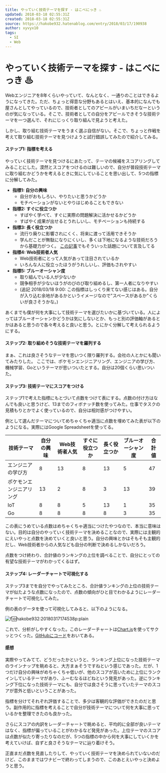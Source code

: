 ```yaml
---
title: やっていく技術テーマを探す - はこべにっき ♨
updated: 2018-03-18 02:55:31Z
created: 2018-03-18 02:55:31Z
source: https://hakobe932.hatenablog.com/entry/2018/03/17/190938
author: xyvyx10
tags:
  - SI
  - Web
---
```


# やっていく技術テーマを探す - はこべにっき ♨

Webエンジニアを8年くらいやっていて、なんとなく、一通りのことはできるようになってきた。ただ、ちょっと得意な分野もあるとはいえ、基本的になんでも屋さんとしてやっているので、技術者としてのアピールがいまいちだなーというのが気になっている。そこで、技術者としての自分をアピールできそうな技術テーマを一つ選んで、それにじっくり取り組んで見ようと考えた。

しかし、取り組む技術テーマをうまく選ぶ自信がない。そこで、ちょっと作戦を考えて取り組む技術テーマを見つけようと試行錯誤してみたので紹介してみる。

#### ステップ1: 指標を考える

やっていく技術テーマを見つけるにあたって、テーマの候補をスコアリングしてみることにした。漠然とスコアをつけるのは難しいので、自分が普段技術テーマに取り組むかどうかを考えるときに気にしていることを思い出して、5つの指標に分解してみた。

- **指標1: 自分の興味**
    - 自分がおもしろい、やりたいと思うかどうか
    - モチベーションがないとやりはじめることもできない
- **指標2: すぐに役立つか**
    - すばやく学べて、すぐに実際の問題解決に活かせるかどうか
    - すばやく成果が出せるとうれしいし、モチベーションも持続する
- **指標3: 長く役立つか**
    - 流行り廃りに影響されにくく、将来に渡って活用できそうか
    - 学んだことが無駄になりにくいし、多くは下地になるような技術だろうから基礎力がつく。 [この記事](https://hakobe932.hatenablog.com/entry/how_to_get_what_to_learn)でもそういった話題について言及してる
- **指標4: Web技術者人気**
    - Web技術者にとって人気があって注目されているか
    - いろんな人に役立ったほうがうれしいし、評価もされやすい
- **指標5: ブルーオーシャン度**
    - 取り組んでいる人が少ないか
    - 競争相手が少ないほうがのびのび取り組めるし、第一人者になりやすい
    - (追記 2018/03/18 9:00: この指標はしっくり来てない感じはある。自分が入り込む余地があるかというイメージなので"スペースがあるか"くらいが良さそうかな。)

あくまでも僕が何を大事にして技術テーマを選びたいかに基づいている。人によってはブルーオーシャンかどうかは気にしないとか、もっと別の評価軸があるとかはあると思うので各々考えると良いと思う。とにかく分解して考えられるようにする。

#### ステップ2: 取り組めそうな技術テーマを羅列する

まぁ、これは良さそうなテーマを思いつく限り羅列する。会社の人とかにも聞いてみたりした。
ここでは、ポケモンエンジニアリング、エンジニアの学び方、機械学習、Goというテーマが思いついたとする。自分は20個くらい思いついた。

#### ステップ3: 技術テーマにスコアをつける

ステップ1で考えた指標にもとづいて点数をつけて表にする。点数の付け方はなんでも良いと思うけど、13までのフィボナッチ数を使ってみた。仕事でタスクの見積もりとかでよく使っているので、自分は相対感がつけやすい。

例として選んだテーマについてめちゃくちゃ適当に点数を埋めてみた表が以下のようになる。実際にはGoogle Spreadsheetを使ってる。

| 技術テーマ | 自分の興味 | Web技術者人気 | すぐに役立つか | 長く役立つか | ブルーオーシャン度 | 合計値 |
| --- | --- | --- | --- | --- | --- | --- |
| エンジニアの学び方 | 8   | 13  | 8   | 13  | 5   | 47  |
| ポケモンエンジニアリング | 13  | 2   | 8   | 3   | 13  | 39  |
| IoT | 8   | 8   | 5   | 13  | 1   | 35  |
| Go  | 8   | 8   | 8   | 8   | 3   | 35  |

この表にうめている点数はめちゃくちゃ適当につけたやつなので、本当に意味はない。目的は自分のやっていく技術テーマを決めることなので、実際には主観的にえいやっと点数を決めていくと良いと思う。自分の興味とかはそもそも主観的だし、Web技術者からの人気なども自分の判断で決めるしかないだろう。

点数をつけ終わり、合計値のランキングの上位を調べることで、自分にとっての有望な技術テーマがわかってくるはず。

#### ステップ4: レーダーチャートで可視化する

ステップ3までを自分でやってみたところ、合計値ランキングの上位の技術テーマが似たような点数になったので、点数の傾向がひと目でわかるようにレーダーチャートで可視化してみた。

例の表のデータを使って可視化してみると、以下のようになる。

![f:id:hakobe932:20180317174538p:plain](../_resources/20180317174538.png)

これで、分析がしやすくなった。このレーダーチャートは[Chart.js](http://www.chartjs.org/)を使ってサクッとつくった。[GitHubにコード](https://github.com/hakobe/skill-radar)をおいてある。

#### 感想

実際やってみてて、どうだったかというと、ランキング上位になった技術テーマのラインナップを眺めると、大方まぁそうですねという感じであった。だが、1つだけ自分の興味がめちゃくちゃ低いが、他のスコアが高いために上位にランクインしているテーマがあり、ふーむなるほどねという発見があった。逆にランキング下位になった技術テーマにも、自分では良さそうに思っていたテーマのスコアが意外と低いということがあった。

指標を分けてそれぞれ評価することで、多少は客観的な評価ができたのだと思う。副作用的に指標を考えることで自分が技術テーマについて何を大事に思っているかを整理できたのも良かった。

さらにスコアの内訳をレーダーチャートで眺めると、平均的に全部が良いテーマはなく、指標が偏っていることがわかるなど発見があった。上位テーマのスコアは点数が似たり寄ったりなのだが、5つの指標の中から何を大事にしていくかを考えていけば、自ずと良さそうなテーマに辿り着けそう。

正直まだ点数を見直したりして、やっていく技術テーマを決められていないのだけど、このままではワナビーで終わってしまうので、このあとえいやっと決めようと思う。